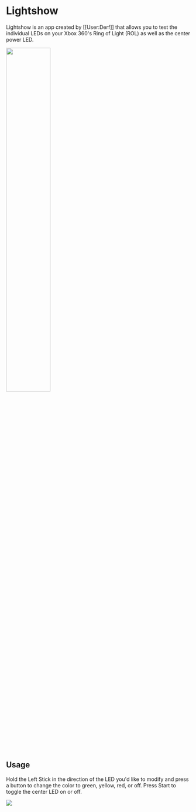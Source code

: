 # Lightshow
Lightshow is an app created by [[User:Derf]] that allows you to test the individual LEDs on your Xbox 360's Ring of Light (ROL) as well as the center power LED.

<img src="https://consolemods.org/wiki/images/5/58/Lightshow_Picture.png" width="49%" height="auto">

## Usage

Hold the Left Stick in the direction of the LED you'd like to modify and press a button to change the color to green, yellow, red, or off.
Press Start to toggle the center LED on or off.

![](./Lightshow_Demo.gif)

